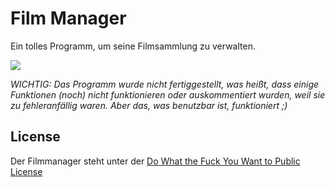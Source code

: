 Film Manager
===========

Ein tolles Programm, um seine Filmsammlung zu verwalten.

![](http://s14.directupload.net/images/140826/cf82wzmu.png)

*WICHTIG: Das Programm wurde nicht fertiggestellt, was heißt, dass einige Funktionen (noch) nicht funktionieren oder auskommentiert wurden, weil sie zu fehleranfällig waren. Aber das, was benutzbar ist, funktioniert ;)*

## License
Der Filmmanager steht unter der [Do What the Fuck You Want to Public License](http://www.wtfpl.net/)
